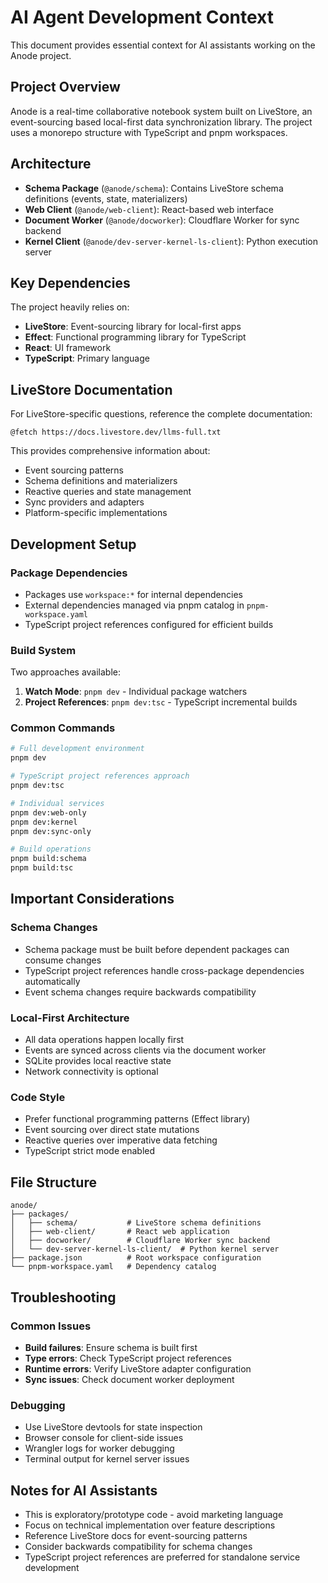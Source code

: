 # AI Agent Development Context

This document provides essential context for AI assistants working on the Anode project.

## Project Overview

Anode is a real-time collaborative notebook system built on LiveStore, an event-sourcing based local-first data synchronization library. The project uses a monorepo structure with TypeScript and pnpm workspaces.

## Architecture

- **Schema Package** (`@anode/schema`): Contains LiveStore schema definitions (events, state, materializers)
- **Web Client** (`@anode/web-client`): React-based web interface
- **Document Worker** (`@anode/docworker`): Cloudflare Worker for sync backend
- **Kernel Client** (`@anode/dev-server-kernel-ls-client`): Python execution server

## Key Dependencies

The project heavily relies on:
- **LiveStore**: Event-sourcing library for local-first apps
- **Effect**: Functional programming library for TypeScript
- **React**: UI framework
- **TypeScript**: Primary language

## LiveStore Documentation

For LiveStore-specific questions, reference the complete documentation:
```
@fetch https://docs.livestore.dev/llms-full.txt
```

This provides comprehensive information about:
- Event sourcing patterns
- Schema definitions and materializers
- Reactive queries and state management
- Sync providers and adapters
- Platform-specific implementations

## Development Setup

### Package Dependencies
- Packages use `workspace:*` for internal dependencies
- External dependencies managed via pnpm catalog in `pnpm-workspace.yaml`
- TypeScript project references configured for efficient builds

### Build System
Two approaches available:
1. **Watch Mode**: `pnpm dev` - Individual package watchers
2. **Project References**: `pnpm dev:tsc` - TypeScript incremental builds

### Common Commands
```bash
# Full development environment
pnpm dev

# TypeScript project references approach
pnpm dev:tsc

# Individual services
pnpm dev:web-only
pnpm dev:kernel
pnpm dev:sync-only

# Build operations
pnpm build:schema
pnpm build:tsc
```

## Important Considerations

### Schema Changes
- Schema package must be built before dependent packages can consume changes
- TypeScript project references handle cross-package dependencies automatically
- Event schema changes require backwards compatibility

### Local-First Architecture
- All data operations happen locally first
- Events are synced across clients via the document worker
- SQLite provides local reactive state
- Network connectivity is optional

### Code Style
- Prefer functional programming patterns (Effect library)
- Event sourcing over direct state mutations
- Reactive queries over imperative data fetching
- TypeScript strict mode enabled

## File Structure
```
anode/
├── packages/
│   ├── schema/           # LiveStore schema definitions
│   ├── web-client/       # React web application
│   ├── docworker/        # Cloudflare Worker sync backend
│   └── dev-server-kernel-ls-client/  # Python kernel server
├── package.json          # Root workspace configuration
└── pnpm-workspace.yaml   # Dependency catalog
```

## Troubleshooting

### Common Issues
- **Build failures**: Ensure schema is built first
- **Type errors**: Check TypeScript project references
- **Runtime errors**: Verify LiveStore adapter configuration
- **Sync issues**: Check document worker deployment

### Debugging
- Use LiveStore devtools for state inspection
- Browser console for client-side issues
- Wrangler logs for worker debugging
- Terminal output for kernel server issues

## Notes for AI Assistants

- This is exploratory/prototype code - avoid marketing language
- Focus on technical implementation over feature descriptions
- Reference LiveStore docs for event-sourcing patterns
- Consider backwards compatibility for schema changes
- TypeScript project references are preferred for standalone service development